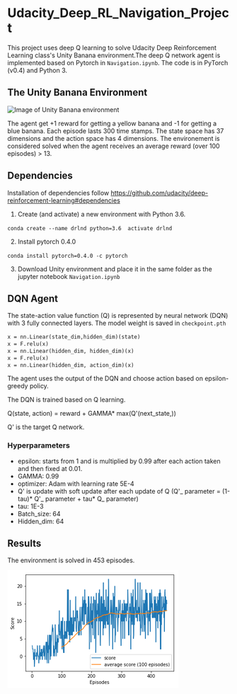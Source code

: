 # Udacity_Deep_RL_Navigation_Project
This project uses deep Q learning to solve Udacity Deep Reinforcement Learning class's Unity Banana environment.The deep Q network agent is implemented based on Pytorch in `Navigation.ipynb`. The code is in PyTorch (v0.4) and Python 3. 

## The Unity Banana Environment
![Image of Unity Banana environment](https://github.com/ccakarolotw/Udacity_Deep_RL_Navigation_Project/blob/main/banana.gif)

The agent get +1 reward for getting a yellow banana and -1 for getting a blue banana. Each episode lasts 300 time stamps. The state space has 37 dimensions and the action space has 4 dimensions. The environement is considered solved when the agent receives an average reward (over 100 episodes) > 13.
  
## Dependencies
Installation of dependencies follow https://github.com/udacity/deep-reinforcement-learning#dependencies
1. Create (and activate) a new environment with Python 3.6.

`conda create --name drlnd python=3.6 
activate drlnd`

2.  Install pytorch 0.4.0

`conda install pytorch=0.4.0 -c pytorch`

3. Download Unity environment and place it in the same folder as the jupyter notebook `Navigation.ipynb`

## DQN Agent
The state-action value function (Q) is represented by neural network (DQN) with 3 fully connected layers. The model weight is saved in `checkpoint.pth`

```
x = nn.Linear(state_dim,hidden_dim)(state)
x = F.relu(x)
x = nn.Linear(hidden_dim, hidden_dim)(x)
x = F.relu(x)
x = nn.Linear(hidden_dim, action_dim)(x)
```

The agent uses the output of the DQN and choose action based on epsilon-greedy policy.

The DQN is trained based on Q learning. 

Q(state, action) = reward + GAMMA* max(Q'(next_state,)) 

Q' is the target Q network.

### Hyperparameters
- epsilon: starts from 1 and is multiplied by 0.99 after each action taken and then fixed at 0.01.
- GAMMA: 0.99
- optimizer: Adam with learning rate 5E-4
- Q' is update with soft update after each update of Q (Q'_ parameter = (1-tau)* Q'_ parameter + tau* Q_ parameter)
- tau: 1E-3
- Batch_size: 64
- Hidden_dim: 64
## Results
The environment is solved in 453 episodes.

![Training score](https://github.com/ccakarolotw/Udacity_Deep_RL_Navigation_Project/blob/main/train_score.png)

